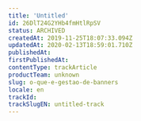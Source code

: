```yaml
---
title: 'Untitled'
id: 26DlT24G2YHb4fmHtlRpSV
status: ARCHIVED
createdAt: 2019-11-25T18:07:33.094Z
updatedAt: 2020-02-13T18:59:01.710Z
publishedAt: 
firstPublishedAt: 
contentType: trackArticle
productTeam: unknown
slug: o-que-e-gestao-de-banners
locale: en
trackId: 
trackSlugEN: untitled-track
---
```



